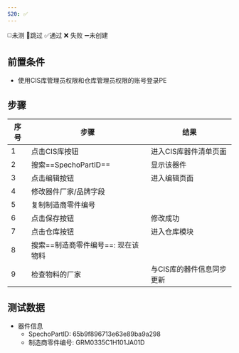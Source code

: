 ```yaml
---
S20: ✅
---
```

◻️未测    🚫跳过     ✅通过    ❌ 失败    ➖未创建

## 前置条件

 - 使用CIS库管理员权限和仓库管理员权限的账号登录PE

## 步骤

| 序号  | 步骤                   | 结果             |
| --- | -------------------- | -------------- |
| 1   | 点击CIS库按钮             | 进入CIS库器件清单页面   |
| 2   | 搜索==SpechoPartID==   | 显示该器件          |
| 3   | 点击编辑按钮               | 进入编辑页面         |
| 4   | 修改器件厂家/品牌字段          |                |
| 5   | 复制制造商零件编号            |                |
| 6   | 点击保存按钮               | 修改成功           |
| 7   | 点击仓库按钮               | 进入仓库模块         |
| 8   | 搜索==制造商零件编号==: 现在该物料 |                |
| 9   | 检查物料的厂家              | 与CIS库的器件信息同步更新 |

## 测试数据

- 器件信息
	- SpechoPartID: 65b9f896713e63e89ba9a298
	- 制造商零件编号: GRM0335C1H101JA01D
